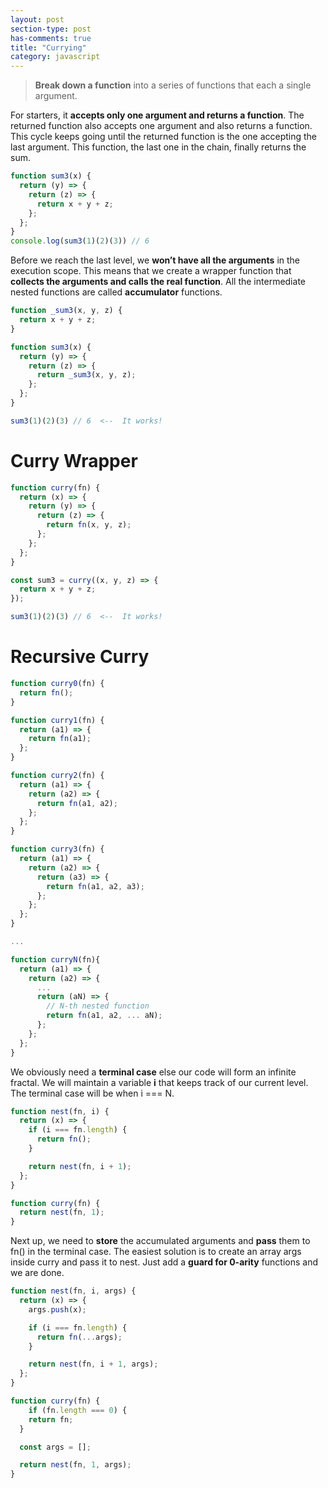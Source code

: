 ```yaml
---
layout: post
section-type: post
has-comments: true
title: "Currying"
category: javascript
---
```


> **Break down a function** into a series of functions that each a single argument.
> 

For starters, it **accepts only one argument and returns a function**. The returned function also accepts one argument and also returns a function. This cycle keeps going until the returned function is the one accepting the last argument. This function, the last one in the chain, finally returns the sum.

```jsx
function sum3(x) {
  return (y) => {
    return (z) => {
      return x + y + z;
    };
  };
}
console.log(sum3(1)(2)(3)) // 6
```

Before we reach the last level, we **won’t have all the arguments** in the execution scope. This means that we create a wrapper function that **collects the arguments and calls the real function**. All the intermediate nested functions are called **accumulator** functions.

```jsx
function _sum3(x, y, z) {
  return x + y + z;
}

function sum3(x) {
  return (y) => {
    return (z) => {
      return _sum3(x, y, z);
    };
  };
}

sum3(1)(2)(3) // 6  <--  It works!
```

# Curry Wrapper

```jsx
function curry(fn) {
  return (x) => {
    return (y) => {
      return (z) => {
        return fn(x, y, z);
      };
    };
  };
}

const sum3 = curry((x, y, z) => {
  return x + y + z;
});

sum3(1)(2)(3) // 6  <--  It works!
```

# Recursive Curry

```jsx
function curry0(fn) {
  return fn();
}

function curry1(fn) {
  return (a1) => {
    return fn(a1);
  };
}

function curry2(fn) {
  return (a1) => {
    return (a2) => {
      return fn(a1, a2);
    };
  };
}

function curry3(fn) {
  return (a1) => {
    return (a2) => {
      return (a3) => {
        return fn(a1, a2, a3);
      };
    };
  };
}

...

function curryN(fn){
  return (a1) => {
    return (a2) => {
      ...
      return (aN) => {
        // N-th nested function
        return fn(a1, a2, ... aN);
      };
    };
  };
}
```

We obviously need a **terminal case** else our code will form an infinite fractal. We will maintain a variable **i** that keeps track of our current level. The terminal case will be when i === N.

```jsx
function nest(fn, i) {
  return (x) => {
    if (i === fn.length) {
      return fn();
    }

    return nest(fn, i + 1);
  };
}

function curry(fn) {
  return nest(fn, 1);
}
```

Next up, we need to **store** the accumulated arguments and **pass** them to fn() in the terminal case. The easiest solution is to create an array args inside curry and pass it to nest. Just add a **guard for 0-arity** functions and we are done.

```jsx
function nest(fn, i, args) {
  return (x) => {
    args.push(x);

    if (i === fn.length) {
      return fn(...args);
    }

    return nest(fn, i + 1, args);
  };
}

function curry(fn) {
	if (fn.length === 0) {
    return fn;
  }

  const args = [];

  return nest(fn, 1, args);
}
```